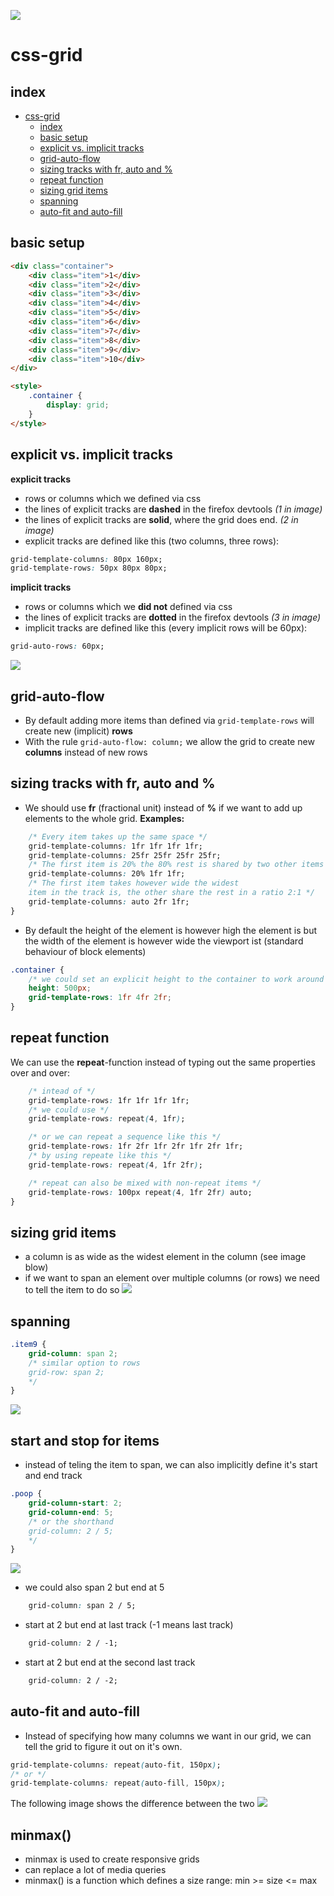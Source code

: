 ![](./0.png)
# css-grid

## index

<!-- @import "[TOC]" {cmd="toc" depthFrom=1 depthTo=6 orderedList=false} -->

<!-- code_chunk_output -->

* [css-grid](#css-grid)
	* [index](#index)
	* [basic setup](#basic-setup)
	* [explicit vs. implicit tracks](#explicit-vs-implicit-tracks)
	* [grid-auto-flow](#grid-auto-flow)
	* [sizing tracks with fr, auto and %](#sizing-tracks-with-fr-auto-and)
	* [repeat function](#repeat-function)
	* [sizing grid items](#sizing-grid-items)
	* [spanning](#spanning)
	* [auto-fit and auto-fill](#auto-fit-and-auto-fill)

<!-- /code_chunk_output -->

## basic setup

```html
<div class="container">
    <div class="item">1</div>
    <div class="item">2</div>
    <div class="item">3</div>
    <div class="item">4</div>
    <div class="item">5</div>
    <div class="item">6</div>
    <div class="item">7</div>
    <div class="item">8</div>
    <div class="item">9</div>
    <div class="item">10</div>
</div>

<style>
    .container {
        display: grid;
    }
</style>
```

## explicit vs. implicit tracks
**explicit tracks**
* rows or columns which we defined via css
* the lines of explicit tracks are **dashed** in the firefox devtools *(1 in image)*
* the lines of explicit tracks are **solid**, where the grid does end. *(2 in image)*
* explicit tracks are defined like this (two columns, three rows):

```css
grid-template-columns: 80px 160px;
grid-template-rows: 50px 80px 80px;
```
**implicit tracks**
* rows or columns which we **did not** defined via css
* the lines of explicit tracks are **dotted** in the firefox devtools *(3 in image)*
* implicit tracks are defined like this (every implicit rows will be 60px):

```css
grid-auto-rows: 60px;
```

![](./1.png)

## grid-auto-flow
* By default adding more items than defined via `grid-template-rows` will create new (implicit) **rows**
* With the rule `grid-auto-flow: column;` we allow the grid to create new **columns** instead of new rows

## sizing tracks with fr, auto and %
* We should use **fr** (fractional unit) instead of **%** if we want to add up elements to the whole grid.
**Examples:**
```css
    /* Every item takes up the same space */ 
    grid-template-columns: 1fr 1fr 1fr 1fr;
    grid-template-columns: 25fr 25fr 25fr 25fr;
    /* The first item is 20% the 80% rest is shared by two other items */
    grid-template-columns: 20% 1fr 1fr;
    /* The first item takes however wide the widest 
    item in the track is, the other share the rest in a ratio 2:1 */
    grid-template-columns: auto 2fr 1fr;
}
```

* By default the height of the element is however high the element is but the width of the element is however wide the viewport ist (standard behaviour of block elements)

```css
.container {
    /* we could set an explicit height to the container to work around this */ 
    height: 500px;
    grid-template-rows: 1fr 4fr 2fr;
}
```

## repeat function
We can use the **repeat**-function instead of typing out the same properties over and  over:

```css
    /* intead of */ 
    grid-template-rows: 1fr 1fr 1fr 1fr;
    /* we could use */ 
    grid-template-rows: repeat(4, 1fr);

    /* or we can repeat a sequence like this */ 
    grid-template-rows: 1fr 2fr 1fr 2fr 1fr 2fr 1fr;
    /* by using repeate like this */
    grid-template-rows: repeat(4, 1fr 2fr);

    /* repeat can also be mixed with non-repeat items */
    grid-template-rows: 100px repeat(4, 1fr 2fr) auto;
}
```

## sizing grid items
* a column is as wide as the widest element in the column (see image blow)
* if we want to span an element over multiple columns (or rows) we need to tell the item to do so
![](./2.png)

## spanning
```css
.item9 {
    grid-column: span 2;
    /* similar option to rows
    grid-row: span 2;
    */
}
```
![](./3.png)
 ## start and stop for items
 * instead of teling the item to span, we can also implicitly define it's start and end track
```css
.poop {
    grid-column-start: 2;
    grid-column-end: 5;
    /* or the shorthand 
    grid-column: 2 / 5;
    */
}
```
![](./4.png)
* we could also span 2 but end at 5
```css
    grid-column: span 2 / 5;
```
* start at 2 but end at last track (-1 means last track)
```css
    grid-column: 2 / -1;
```
* start at 2 but end at the second last track
```css
    grid-column: 2 / -2;
```

## auto-fit and auto-fill
* Instead of specifying how many columns we want in our grid, we can tell the grid to figure it out on it's own.
```css
grid-template-columns: repeat(auto-fit, 150px);
/* or */
grid-template-columns: repeat(auto-fill, 150px);
```

The following image shows the difference between the two
![](./5.png)


## minmax()
* minmax is used to create responsive grids
* can replace a lot of media queries
* minmax() is a function which defines a size range: min >= size <= max

